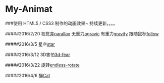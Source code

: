 # My-Animat
###使用 HTML5 / CSS3 制作的动画效果~ 持续更新。。。。

#####2016/2/20
视觉差[parallax](http://nightcatsama.com/project/project_page/MyCanvas/index.html)
无重力[agravic](http://nightcatsama.com/project/project_page/MyCanvas/index.html)
有重力[gravity](http://nightcatsama.com/project/project_page/MyCanvas/index.html)
跟随鼠标[follow](http://nightcatsama.com/project/project_page/MyCanvas/index.html)

#####2016/3/5
星空[star](http://nightcatsama.com/project/project_page/MyCanvas/star.html)

#####2016/3/12
3D害怕[3d-fear](http://nightcatsama.com/project/project_page/MyCanvas/3d-fear.html)

#####2016/3/22
旋转[endless-rotate](http://nightcatsama.com/project/project_page/MyCanvas/endless-rotate.html)

#####2016/4/6
猫[Cat](http://nightcatsama.com/project/project_page/MyCanvas/cat.html)

